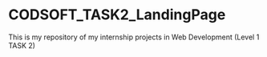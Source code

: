 # CODSOFT_TASK2_LandingPage
This is my repository of my internship projects in Web Development (Level 1 TASK 2)
